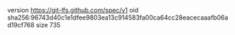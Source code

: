version https://git-lfs.github.com/spec/v1
oid sha256:96743d40c1e1dfee9803ea13c914583fa00ca64cc28eacecaaafb06ad19cf768
size 735
